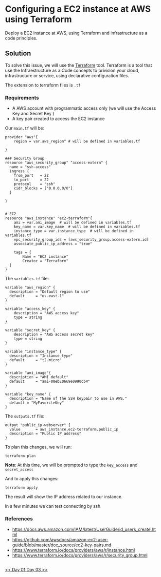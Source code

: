 # Configuring a EC2 instance at AWS using Terraform
Deploy a EC2 instance at AWS, using Terraform and infrastructure as a code principles.

## Solution
To solve this issue, we will use the [Terraform](https://www.terraform.io/) tool. Terraform is a tool that use the Infraestructure as a Code concepts to privision your cloud, infrastructure or service, using declarative configuration files.

The extension to terraform files is `.tf`

### Requirements
- A AWS account with programmatic access only (we will use the Access Key and Secret Key )
- A key pair created to access the EC2 instance

Our `main.tf` will be:

```
provider "aws"{
    region = var.aws_region" # will be defined in variables.tf
    
}

### Security Group
resource "aws_security_group" "access-extern" {
  name = "ssh-access"
  ingress {
    from_port   = 22
    to_port     = 22
    protocol    = "ssh"
    cidr_blocks = ["0.0.0.0/0"]
  }

}


# EC2
resource "aws_instance" "ec2-terraform"{
    ami = var.ami_image  # will be defined in variables.tf
    key_name = var.key_name  # will be defined in variables.tf
    instance_type = var.instance_type  # will be defined in variables.tf
    vpc_security_group_ids = [aws_security_group.access-extern.id]
    associate_public_ip_address = "true"
    
    tags = {
        Name = "EC2 instance"
        Creator = "Terraform"
  }
}
```

The `variables.tf` file:

```
variable "aws_region" {
  description = "Default region to use"
  default     = "us-east-1"
}

variable "access_key" {
    description = "AWS access key"
    type = string
}

variable "secret_key" {
    description = "AWS access secret key"
    type = string
}

variable "instance_type" {
  description = "Instance type"
  default     = "t2.micro"
}

variable "ami_image"{
  description = "AMI default"
  default     = "ami-00eb20669e0990cb4"
}

variable "key_name" {
  description = "Name of the SSH keypair to use in AWS."
  default = "MyFavoriteKey"
}
```

The `outputs.tf` file:

```
output "public_ip-webserver" {
  value       = aws_instance.ec2-terraform.public_ip
  description = "Public IP address"
}
```

To plan this changes, we will run:

```
terraform plan
```

**Note**: At this time, we will be prompted to type the `key_access` and `secret_access`

And to apply this changes:

```
terraform apply
```

The result will show the IP address related to our instance.

In a few minutes we can test connecting by ssh.

### References
- https://docs.aws.amazon.com/IAM/latest/UserGuide/id_users_create.html
- https://github.com/awsdocs/amazon-ec2-user-guide/blob/master/doc_source/ec2-key-pairs.md
- https://www.terraform.io/docs/providers/aws/r/instance.html
- https://www.terraform.io/docs/providers/aws/r/security_group.html

##
[<< Day 01 ](day01.md)        [Day 03  >>](day03.md)
